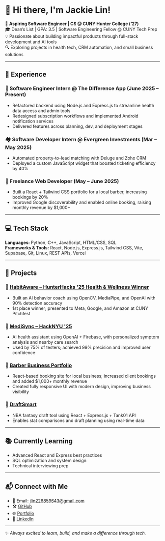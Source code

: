 # 👋 Hi there, I'm Jackie Lin!

🚀 **Aspiring Software Engineer | CS @ CUNY Hunter College (’27)**  
🎓 Dean’s List | GPA: 3.5 | Software Engineering Fellow @ CUNY Tech Prep  
💡 Passionate about building impactful products through full-stack development and AI tools  
🔍 Exploring projects in health tech, CRM automation, and small business solutions

---

## 💼 Experience

### 🧠 Software Engineer Intern @ The Difference App (June 2025 – Present)
- Refactored backend using Node.js and Express.js to streamline health data access and admin tools  
- Redesigned subscription workflows and implemented Android notification services  
- Delivered features across planning, dev, and deployment stages

### 🏘️ Software Developer Intern @ Evergreen Investments (Mar – May 2025)
- Automated property-to-lead matching with Deluge and Zoho CRM  
- Deployed a custom JavaScript widget that boosted ticketing efficiency by 40%

### 💇 Freelance Web Developer (May – June 2025)
- Built a React + Tailwind CSS portfolio for a local barber, increasing bookings by 20%  
- Improved Google discoverability and enabled online booking, raising monthly revenue by $1,000+

---

## 💻 Tech Stack

**Languages:** Python, C++, JavaScript, HTML/CSS, SQL  
**Frameworks & Tools:** React, Node.js, Express.js, Tailwind CSS, Vite, Supabase, Git, Linux, REST APIs, Vercel

---

## 🚀 Projects

### 🔹 [HabitAware – HunterHacks '25 Health & Wellness Winner](https://devpost.com/software/habitaware?ref_content=my-projects-tab&ref_feature=my_projects)
- Built an AI behavior coach using OpenCV, MediaPipe, and OpenAI with 90% detection accuracy  
- 1st place winner; presented to Meta, Google, and Amazon at CUNY Pitchfest

### 🔹 [MediSync – HackNYU '25](https://devpost.com/software/medisync-jov4e5)
- AI health assistant using OpenAI + Firebase, with personalized symptom analysis and nearby care search  
- Used by 75% of testers; achieved 99% precision and improved user confidence

### 🔹 [Barber Business Portfolio](https://spadebarberstudio.vercel.app/)
- React-based booking site for local business; increased client bookings and added $1,000+ monthly revenue  
- Created fully responsive UI with modern design, improving business visibility

### 🔹 [DraftSmart](https://nba-draftsmart.vercel.app/)
- NBA fantasy draft tool using React + Express.js + Tank01 API  
- Enables stat comparisons and draft planning using real-time data

---

## 📚 Currently Learning

- Advanced React and Express best practices  
- SQL optimization and system design  
- Technical interviewing prep

---

## 📬 Connect with Me

- 📧 Email: jlin226859643@gmail.com  
- 🛠 [GitHub](https://github.com/jlin1599)  
- 🌐 [Portfolio](https://jlinportfolio.vercel.app/)
- 💼 [LinkedIn](https://www.linkedin.com/in/jackielin159/)
---

✨ *Always excited to learn, build, and make a difference through tech.*



